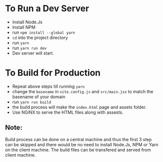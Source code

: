 # To Run a Dev Server

- Install Node.Js
- Install NPM
- run `npm install --global yarn`
- `cd` into the project directory
- run `yarn`
- run `yarn run dev`
- Dev server will start.

# To Build for Production

- Repeat above steps till running `yarn`
- change the `basename` in `vite.config.js` and `src/main.jsx` to match the basename of your domain
- run `yarn run build`
- the build process will make the `index.html` page and assets folder.
- Use NGiNX to serve the HTML files along with assests.

## Note:

Build process can be done on a central machine and thus the first 3 step can be skipped and there would be no need to install Node.Js, NPM or Yarn on the client machine. The build files can be transfered and served from client machine.

